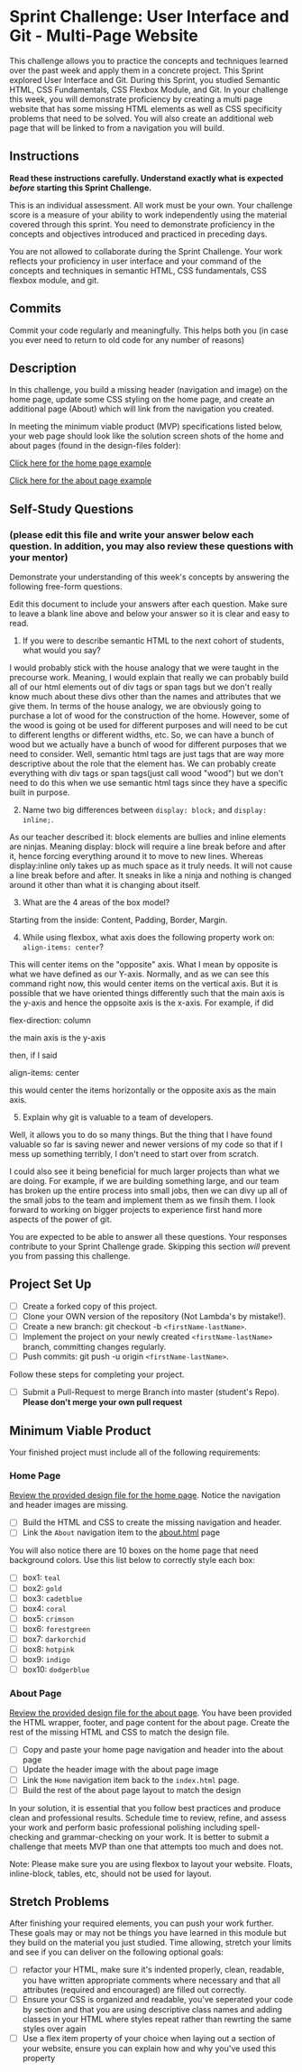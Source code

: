 # Sprint Challenge: User Interface and Git - Multi-Page Website

This challenge allows you to practice the concepts and techniques learned over the past week and apply them in a concrete project. This Sprint explored User Interface and Git. During this Sprint, you studied Semantic HTML, CSS Fundamentals, CSS Flexbox Module, and Git. In your challenge this week, you will demonstrate proficiency by creating a multi page website that has some missing HTML elements as well as CSS specificity problems that need to be solved.  You will also create an additional web page that will be linked to from a navigation you will build.

## Instructions

**Read these instructions carefully. Understand exactly what is expected _before_ starting this Sprint Challenge.**

This is an individual assessment. All work must be your own. Your challenge score is a measure of your ability to work independently using the material covered through this sprint. You need to demonstrate proficiency in the concepts and objectives introduced and practiced in preceding days.

You are not allowed to collaborate during the Sprint Challenge. Your work reflects your proficiency in user interface and your command of the concepts and techniques in semantic HTML, CSS fundamentals, CSS flexbox module, and git.


## Commits

Commit your code regularly and meaningfully. This helps both you (in case you ever need to return to old code for any number of reasons)

## Description

In this challenge, you build a missing header (navigation and image) on the home page, update some CSS styling on the home page, and create an additional page (About) which will link from the navigation you created.

In meeting the minimum viable product (MVP) specifications listed below, your web page should look like the solution screen shots of the home and about pages (found in the design-files folder):

[Click here for the home page example](https://tk-assets.lambdaschool.com/39a49225-8ac9-43da-aa90-514fd60ae99a_sprint-challenge-ui-home-example.png)

[Click here for the about page example](https://tk-assets.lambdaschool.com/ede1bb1a-63ff-4801-8c02-3efa2f603190_sprint-challenge-ui-about-example.png)

## Self-Study Questions 
### (please edit this file and write your answer below each question. In addition, you may also review these questions with your mentor)

Demonstrate your understanding of this week's concepts by answering the following free-form questions.

Edit this document to include your answers after each question. Make sure to leave a blank line above and below your answer so it is clear and easy to read.

1. If you were to describe semantic HTML to the next cohort of students, what would you say?

I would probably stick with the house analogy that we were taught in the precourse work. Meaning, I would explain that really we can probably build all of our html elements out of div tags or span tags but we don't really know much about these divs other than the names and attributes that we give them. In terms of the house analogy, we are obviously going to purchase a lot of wood for the construction of the home. However, some of the wood is going ot be used for different purposes and will need to be cut to different lengths or different widths, etc. So, we can have a bunch of wood but we actually have a bunch of wood for different purposes that we need to consider. Well, semantic html tags are just tags that are way more descriptive about the role that the element has. We can probably create everything with div tags or span tags(just call wood "wood") but we don't need to do this when we use semantic html tags since they have a specific built in purpose. 

2. Name two big differences between ```display: block;``` and ```display: inline;```.

As our teacher described it: block elements are bullies and inline elements are ninjas. Meaning display: block will require a line break before and after it, hence forcing everything around it to move to new lines. Whereas display:inline only takes up as much space as it truly needs. It will not cause a line break before and after. It sneaks in like a ninja and nothing is changed around it other than what it is changing about itself. 

3. What are the 4 areas of the box model?

Starting from the inside: Content, Padding, Border, Margin.

4. While using flexbox, what axis does the following property work on: ```align-items: center```?

This will center items on the "opposite" axis. What I mean by opposite is what we have defined as our Y-axis. Normally, and as we can see this command right now, this would center items on the vertical axis. But it is possible that we have oriented things differently such that the main axis is the y-axis and hence the oppsoite axis is the x-axis. For example, if did

flex-direction: column

the main axis is the y-axis

then, if I said 

align-items: center

this would center the items horizontally or the opposite axis as the main axis. 

5. Explain why git is valuable to a team of developers.

Well, it allows you to do so many things. But the thing that I have found valuable so far is saving newer and newer versions of my code so that if I mess up something terribly, I don't need to start over from scratch. 

I could also see it being beneficial for much larger projects than what we are doing. For example, if we are building something large, and our team has broken up the entire process into small jobs, then we can divy up all of the small jobs to the team and implement them as we finsih them. I look forward to working on bigger projects to experience first hand more aspects of the power of git. 

You are expected to be able to answer all these questions. Your responses contribute to your Sprint Challenge grade. Skipping this section *will* prevent you from passing this challenge.

## Project Set Up

- [ ] Create a forked copy of this project.
- [ ] Clone your OWN version of the repository (Not Lambda's by mistake!).
- [ ] Create a new branch: git checkout -b `<firstName-lastName>`.
- [ ] Implement the project on your newly created `<firstName-lastName>` branch, committing changes regularly.
- [ ] Push commits: git push -u origin `<firstName-lastName>`.
 
Follow these steps for completing your project.

- [ ] Submit a Pull-Request to merge <firstName-lastName> Branch into master (student's  Repo). **Please don't merge your own pull request**



## Minimum Viable Product

Your finished project must include all of the following requirements:

### Home Page

[Review the provided design file for the home page](design-files/home.png).  Notice the navigation and header images are missing.

* [ ] Build the HTML and CSS to create the missing navigation and header.
* [ ] Link the `About` navigation item to the [about.html](about.html) page

You will also notice there are 10 boxes on the home page that need background colors.  Use this list below to correctly style each box:

* [ ] box1: `teal`
* [ ] box2: `gold`
* [ ] box3: `cadetblue`
* [ ] box4: `coral`
* [ ] box5: `crimson`
* [ ] box6: `forestgreen`
* [ ] box7: `darkorchid`
* [ ] box8: `hotpink`
* [ ] box9: `indigo`
* [ ] box10: `dodgerblue`

### About Page

[Review the provided design file for the about page](design-files/about.png). You have been provided the HTML wrapper, footer, and page content for the about page. Create the rest of the missing HTML and CSS to match the design file.

* [ ] Copy and paste your home page navigation and header into the about page
* [ ] Update the header image with the about page image
* [ ] Link the `Home` navigation item back to the `index.html` page.
* [ ] Build the rest of the about page layout to match the design

In your solution, it is essential that you follow best practices and produce clean and professional results. Schedule time to review, refine, and assess your work and perform basic professional polishing including spell-checking and grammar-checking on your work. It is better to submit a challenge that meets MVP than one that attempts too much and does not.

Note: Please make sure you are using flexbox to layout your website. Floats, inline-block, tables, etc, should not be used for layout. 

## Stretch Problems

After finishing your required elements, you can push your work further. These goals may or may not be things you have learned in this module but they build on the material you just studied. Time allowing, stretch your limits and see if you can deliver on the following optional goals:

* [ ] refactor your HTML, make sure it's indented properly, clean, readable, you have written appropriate comments where necessary and that all attributes (required and encouraged) are filled out correctly.  
* [ ] Ensure your CSS is organized and readable, you've seperated your code by section and that you are using descriptive class names and adding classes in your HTML where styles repeat rather than rewrting the same styles over again
* [ ] Use a flex item property of your choice when laying out a section of your website, ensure you can explain how and why you've used this property 
